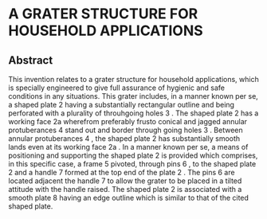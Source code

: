 # A GRATER STRUCTURE FOR HOUSEHOLD APPLICATIONS

## Abstract
This invention relates to a grater structure for household applications, which is specially engineered to give full assurance of hygienic and safe conditions in any situations. This grater includes, in a manner known per se, a shaped plate 2 having a substantially rectangular outline and being perforated with a plurality of throuhgoing holes 3 . The shaped plate 2 has a working face 2a wherefrom preferably frusto conical and jagged annular protuberances 4 stand out and border through going holes 3 . Between annular protuberances 4 , the shaped plate 2 has substantially smooth lands even at its working face 2a . In a manner known per se, a means of positioning and supporting the shaped plate 2 is provided which comprises, in this specific case, a frame 5 pivoted, through pins 6 , to the shaped plate 2 and a handle 7 formed at the top end of the plate 2 . The pins 6 are located adjacent the handle 7 to allow the grater to be placed in a tilted attitude with the handle raised. The shaped plate 2 is associated with a smooth plate 8 having an edge outline which is similar to that of the cited shaped plate.